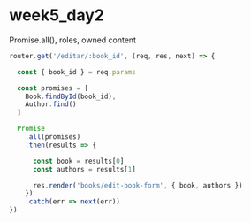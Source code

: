 # week5_day2
Promise.all(), roles, owned content

````javascript
router.get('/editar/:book_id', (req, res, next) => {

  const { book_id } = req.params

  const promises = [
    Book.findById(book_id),
    Author.find()
  ]

  Promise
    .all(promises)
    .then(results => {

      const book = results[0]
      const authors = results[1]

      res.render('books/edit-book-form', { book, authors })
    })
    .catch(err => next(err))
})
````
